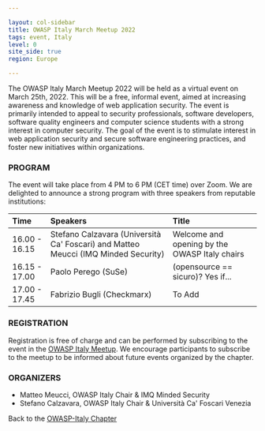 ```yaml
---

layout: col-sidebar
title: OWASP Italy March Meetup 2022
tags: event, Italy
level: 0
site_side: true
region: Europe

---
```


The OWASP Italy March Meetup 2022 will be held as a virtual event on March 25th, 2022. This will be a free, informal event, aimed at increasing awareness and knowledge of web application security. The event is primarily intended to appeal to security professionals, software developers, software quality engineers and computer science students with a strong interest in computer security. The goal of the event is to stimulate interest in web application security and secure software engineering practices, and foster new initiatives within organizations.

### PROGRAM

The event will take place from 4 PM to 6 PM (CET time) over Zoom. We are delighted to announce a strong program with three speakers from reputable institutions:

| Time          | Speakers                                                                       | Title |
| :---          | :---                                                                           | :---          |
| 16.00 - 16.15 | Stefano Calzavara (Università Ca' Foscari) and Matteo Meucci (IMQ Minded Security) | Welcome and opening by the OWASP Italy chairs |
| 16.15 - 17.00 | Paolo Perego (SuSe)                                                                | (opensource == sicuro)? Yes if...             |
| 17.00 - 17.45 | Fabrizio Bugli (Checkmarx)                                                         | To Add                                        |
### REGISTRATION

Registration is free of charge and can be performed by subscribing to the event in the [OWASP Italy Meetup](https://www.meetup.com/it-IT/owasp-italy-meetup-group/). We encourage participants to subscribe to the meetup to be informed about future events organized by the chapter.

### ORGANIZERS
- Matteo Meucci, OWASP Italy Chair & IMQ Minded Security
- Stefano Calzavara, OWASP Italy Chair & Università Ca' Foscari Venezia

Back to the [OWASP-Italy Chapter](https://owasp.org/www-chapter-italy)
